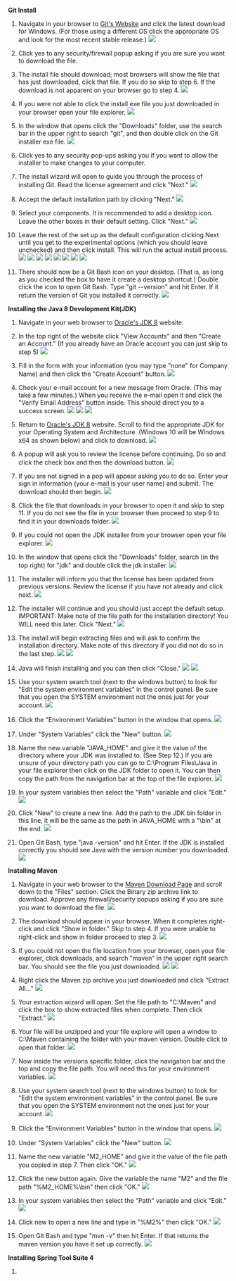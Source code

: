 **Git Install**
1. Navigate in your browser to [Git's Website](https://git-scm.com/download) and click the latest download for Windows. (For those using a different OS click the appropriate OS and look for the most recent stable release.)
![](Git-Download1.jpg) 

2. Click yes to any security/firewall popup asking if you are sure you want to download the file. 

3. The install file should download; most browsers will show the file that has just downloaded, click that file. If you do so skip to step 6. If the download is not apparent on your browser go to step 4. 
![](Git-Download2.jpg)

4. If you were not able to click the install exe file you just downloaded in your browser open your file explorer.
![](Git-File-Explore-Taskbar.jpg)

5. In the window that opens click the "Downloads" folder, use the search bar in the upper right to search "git", and then double click on the Git installer exe file.
![](Git-Downloads-Folder.jpg)

6. Click yes to any security pop-ups asking you if you want to allow the installer to make changes to your computer. 

7. The install wizard will open to guide you through the process of installing Git. Read the license agreement and click "Next." 
![](Git-License.jpg)

8. Accept the default installation path by clicking "Next."
![](Git-Filepath.jpg)

9. Select your components. It is recommended to add a desktop icon. Leave the other boxes in their default setting. Click "Next."
![](Git-Components.jpg)

10. Leave the rest of the set up as the default configuration clicking Next until you get to the experimental options (which you should leave unchecked) and then click Install. This will run the actual install process. 
![](Git-editor.jpg)
![](Git-PATH.jpg)
![](Git-HTTPS.jpg)
![](Git-Line-End-Conversion.jpg)
![](Git-MinTTY.jpg)
![](Git-Default-Pull.jpg)
![](Git-Extras.jpg)
![](Git-Experimental.jpg)

11. There should now be a Git Bash icon on your desktop. (That is, as long as you checked the box to have it create a desktop shortcut.) Double click the icon to open Git Bash. Type "git --version" and hit Enter. If it return the version of Git you installed it correctly. 
![](Git-Version.jpg)

**Installing the Java 8 Development Kit(JDK)**

1. Navigate in your web browser to [Oracle's JDK 8](https://www.oracle.com/java/technologies/javase/javase-jdk8-downloads.html?) website.

2. In the top right of the website click "View Accounts" and then "Create an Account." (If you already have an Oracle account you can just skip to step 5)
![](JDK-CreateAccount.jpg)

3. Fill in the form with your information (you may type "none" for Company Name) and then click the "Create Account" button. 
![](JDK-New-Account.jpg)

4. Check your e-mail account for a new message from Oracle. (This may take a few minutes.) When you receive the e-mail open it and click the "Verify Email Address" button inside. This should direct you to a success screen. 
![](JDK-Inbox.jpg)
![](JDK-Email.jpg)
![](JDK-Success.jpg)

5. Return to [Oracle's JDK 8](https://www.oracle.com/java/technologies/javase/javase-jdk8-downloads.html?) website. Scroll to find the appropriate JDK for your Operating System and Architecture. (Windows 10 will be Windows x64 as shown below) and click to download. 
![](JDK-Download.jpg)

6. A popup will ask you to review the license before continuing. Do so and click the check box and then the download button.
![](JDK-License.jpg)

7. If you are not signed in a pop will appear asking you to do so. Enter your sign in information (your e-mail is your user name) and submit. The download should then begin. 
![](JDK-Signin.jpg)

8. Click the file that downloads in your browser to open it and skip to step 11. If you do not see the file in your browser then proceed to step 9 to find it in your downloads folder. 
![](JDK-Downloaded.jpg)

9. If you could not open the JDK installer from your browser open your file explorer. 
![](Git-File-Explore-Taskbar.jpg)

10. In the window that opens click the "Downloads" folder, search (in the top right) for "jdk" and double click the jdk installer. 
![](JDK-Downloads.jpg)

11. The installer will inform you that the license has been updated from previous versions. Review the license if you have not already and click next. 
![](JDK-Wizard1.jpg)

12. The installer will continue and you should just accept the default setup. IMPORTANT: Make note of the file path for the installation directory! You WILL need this later. Click "Next."
![](JDK-Wizard2.jpg)

13. The install will begin extracting files and will ask to confirm the installation directory. Make note of this directory if you did not do so in the last step. 
![](JDK-Wizard3.jpg)
![](JDK-Wizard4.jpg)

14. Java will finish installing and you can then click "Close."
![](JDK-Wizard5.jpg)
![](JDK-Wizard6.jpg)

15. Use your system search tool (next to the windows button) to look for "Edit the system environment variables" in the control panel. Be sure that you open the SYSTEM environment not the ones just for your account. 
![](JDK-SysEnv.jpg)

16. Click the "Environment Variables" button in the window that opens.
![](JDK-SysProp.jpg)

17. Under "System Variables" click the "New" button. 
![](JDK-EnvVar.jpg)

18. Name the new variable "JAVA_HOME" and give it the value of the directory where your JDK was installed to. (See Step 12.) If you are unsure of your directory path you can go to C:\Program Files\Java in your file explorer then click on the JDK folder to open it. You can then copy the path from the navigation bar at the top of the file explorer. 
![](JDK-JavaHome.jpg)

19. In your system variables then select the "Path" variable and click "Edit."
![](JDK-PathEdit.jpg)

20. Click "New" to create a new line. Add the path to the JDK bin folder in this line, it will be the same as the path in JAVA_HOME with a "\bin" at the end. 
![](JDK-PathNew.jpg)

21. Open Git Bash, type "java -version" and hit Enter. If the JDK is installed correctly you should see Java with the version number you downloaded. 
![](JDK-Version.jpg)

**Installing Maven**

1. Navigate in your web browser to the [Maven Download Page](https://maven.apache.org/download.cgi) and scroll down to the "Files" section. Click the Binary zip archive link to download. Approve any firewall/security popups asking if you are sure you want to download the file. 
![](MVN-Download.jpg)

2. The download should appear in your browser. When it completes right-click and click "Show in folder." Skip to step 4. If you were unable to right-click and show in folder proceed to step 3. 
![](MVN-OpenFile.jpg)

3. If you could not open the file location from your browser, open your file explorer, click downloads, and search "maven" in the upper right search bar. You should see the file you just downloaded. 
![](Git-File-Explore-Taskbar.jpg)
![](MVN-Downloads.jpg)

4. Right click the Maven zip archive you just downloaded and click "Extract All..."
![](MVN-Extract.jpg)

5. Your extraction wizard will open. Set the file path to "C:\Maven" and click the box to show extracted files when complete. Then click "Extract."
![](MVN-Unzip.jpg)

6. Your file will be unzipped and your file explore will open a window to C:\Maven containing the folder with your maven version. Double click to open that folder. 
![](MVN-File.jpg)

7. Now inside the versions specific folder, click the navigation bar and the top and copy the file path. You will need this for your environment variables. 
![](MVN-FilePath.jpg)

8. Use your system search tool (next to the windows button) to look for "Edit the system environment variables" in the control panel. Be sure that you open the SYSTEM environment not the ones just for your account. 
![](JDK-SysEnv.jpg)

9. Click the "Environment Variables" button in the window that opens.
![](JDK-SysProp.jpg)

10. Under "System Variables" click the "New" button. 
![](JDK-EnvVar.jpg)

11. Name the new variable "M2_HOME" and give it the value of the file path you copied in step 7. Then click "OK."
![](MVN-M2HOME.jpg)

12. Click the new button again. Give the variable the name "M2" and the file path "%M2_HOME%\bin" then click "OK."
![](MVN-M2.jpg)

13. In your system variables then select the "Path" variable and click "Edit."
![](JDK-PathEdit.jpg)

14. Click new to open a new line and type in "%M2%" then click "OK."
![](MVN-Path.jpg)

15. Open Git Bash and type "mvn -v" then hit Enter. If that returns the maven version you have it set up correctly. 
![](MVN-Version.jpg)

**Installing Spring Tool Suite 4**

1. 

